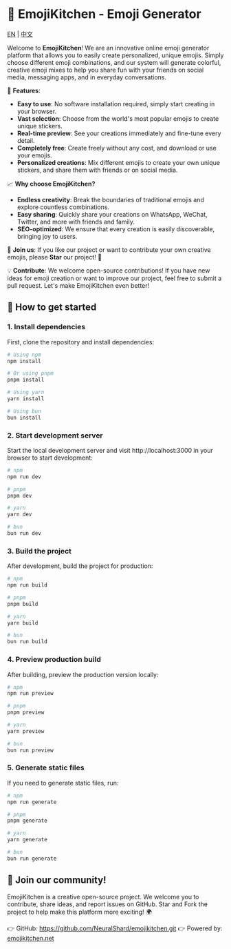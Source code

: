 # 🍳 **EmojiKitchen** - Emoji Generator

[EN](./README.md) | [中文](./README.zh.md)

Welcome to **EmojiKitchen**! We are an innovative online emoji generator platform that allows you to easily create personalized, unique emojis. Simply choose different emoji combinations, and our system will generate colorful, creative emoji mixes to help you share fun with
your friends on social media, messaging apps, and in everyday conversations.

🎨 **Features**:

- **Easy to use**: No software installation required, simply start creating in your browser.
- **Vast selection**: Choose from the world's most popular emojis to create unique stickers.
- **Real-time preview**: See your creations immediately and fine-tune every detail.
- **Completely free**: Create freely without any cost, and download or use your emojis.
- **Personalized creations**: Mix different emojis to create your own unique stickers, and share them with friends or on social media.

📈 **Why choose EmojiKitchen?**

- **Endless creativity**: Break the boundaries of traditional emojis and explore countless combinations.
- **Easy sharing**: Quickly share your creations on WhatsApp, WeChat, Twitter, and more with friends and family.
- **SEO-optimized**: We ensure that every creation is easily discoverable, bringing joy to users.

🌟 **Join us**:
If you like our project or want to contribute your own creative emojis, please **Star** our project! 🌟

💡 **Contribute**:
We welcome open-source contributions! If you have new ideas for emoji creation or want to improve our project, feel free to submit a pull request. Let's make EmojiKitchen even better!

## 🚀 How to get started

### 1. Install dependencies

First, clone the repository and install dependencies:

```bash
# Using npm
npm install

# Or using pnpm
pnpm install

# Using yarn
yarn install

# Using bun
bun install
```

### 2. Start development server

Start the local development server and visit http://localhost:3000 in your browser to start development:

```bash
# npm
npm run dev

# pnpm
pnpm dev

# yarn
yarn dev

# bun
bun run dev
```

### 3. Build the project

After development, build the project for production:

```bash
# npm
npm run build

# pnpm
pnpm build

# yarn
yarn build

# bun
bun run build
```

### 4. Preview production build

After building, preview the production version locally:

```bash
# npm
npm run preview

# pnpm
pnpm preview

# yarn
yarn preview

# bun
bun run preview
```

### 5. Generate static files

If you need to generate static files, run:

```bash
# npm
npm run generate

# pnpm
pnpm generate

# yarn
yarn generate

# bun
bun run generate
```

## 📣 Join our community!

EmojiKitchen is a creative open-source project. We welcome you to contribute, share ideas, and report issues on GitHub. Star and Fork the project to help make this platform more exciting! 🌍

👉 GitHub: https://github.com/NeuralShard/emojikitchen.git
👉 Powered by: [emojikitchen.net](https://emojikitchen.net/)
